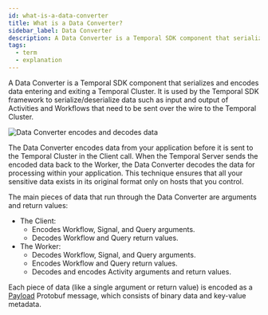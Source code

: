 ```yaml
---
id: what-is-a-data-converter
title: What is a Data Converter?
sidebar_label: Data Converter
description: A Data Converter is a Temporal SDK component that serializes and encodes data entering, stored on, and exiting a Temporal Cluster.
tags:
  - term
  - explanation
---
```


A Data Converter is a Temporal SDK component that serializes and encodes data entering and exiting a Temporal Cluster.
It is used by the Temporal SDK framework to serialize/deserialize data such as input and output of Activities and Workflows that need to be sent over the wire to the Temporal Cluster.

![Data Converter encodes and decodes data](/diagrams/default-data-converter.svg)

The Data Converter encodes data from your application before it is sent to the Temporal Cluster in the Client call.
When the Temporal Server sends the encoded data back to the Worker, the Data Converter decodes the data for processing within your application.
This technique ensures that all your sensitive data exists in its original format only on hosts that you control.

The main pieces of data that run through the Data Converter are arguments and return values:

- The Client:
  - Encodes Workflow, Signal, and Query arguments.
  - Decodes Workflow and Query return values.
- The Worker:
  - Decodes Workflow, Signal, and Query arguments.
  - Encodes Workflow and Query return values.
  - Decodes and encodes Activity arguments and return values.

Each piece of data (like a single argument or return value) is encoded as a [Payload](https://api-docs.temporal.io/#temporal.api.common.v1.Payload) Protobuf message, which consists of binary data and key-value metadata.
